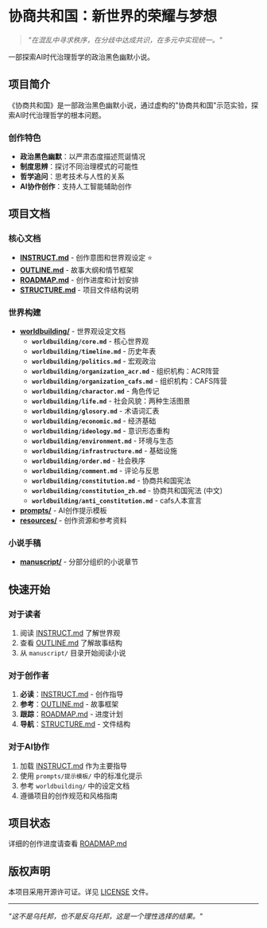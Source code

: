 # 协商共和国：新世界的荣耀与梦想

> *"在混乱中寻求秩序，在分歧中达成共识，在多元中实现统一。"*

一部探索AI时代治理哲学的政治黑色幽默小说。

## 项目简介

《协商共和国》是一部政治黑色幽默小说，通过虚构的"协商共和国"示范实验，探索AI时代治理哲学的根本问题。

### 创作特色
- **政治黑色幽默**：以严肃态度描述荒诞情况
- **制度思辨**：探讨不同治理模式的可能性
- **哲学追问**：思考技术与人性的关系
- **AI协作创作**：支持人工智能辅助创作

## 项目文档

### 核心文档
- **[INSTRUCT.md](INSTRUCT.md)** - 创作意图和世界观设定 ⭐
- **[OUTLINE.md](OUTLINE.md)** - 故事大纲和情节框架
- **[ROADMAP.md](ROADMAP.md)** - 创作进度和计划安排
- **[STRUCTURE.md](STRUCTURE.md)** - 项目文件结构说明

### 世界构建
- **[worldbuilding/](worldbuilding/)** - 世界观设定文档
  - **`worldbuilding/core.md`** - 核心世界观
  - **`worldbuilding/timeline.md`** - 历史年表
  - **`worldbuilding/politics.md`** - 宏观政治
  - **`worldbuilding/organization_acr.md`** - 组织机构：ACR阵营
  - **`worldbuilding/organization_cafs.md`** - 组织机构：CAFS阵营
  - **`worldbuilding/charactor.md`** - 角色传记
  - **`worldbuilding/life.md`** - 社会风貌：两种生活图景
  - **`worldbuilding/glosory.md`** - 术语词汇表
  - **`worldbuilding/economic.md`** - 经济基础
  - **`worldbuilding/ideology.md`** - 意识形态重构
  - **`worldbuilding/environment.md`** - 环境与生态
  - **`worldbuilding/infrastructure.md`** - 基础设施
  - **`worldbuilding/order.md`** - 社会秩序
  - **`worldbuilding/comment.md`** - 评论与反思
  - **`worldbuilding/constitution.md`** - 协商共和国宪法
  - **`worldbuilding/constitution_zh.md`** - 协商共和国宪法 (中文)
  - **`worldbuilding/anti_constitution.md`** - cafs人本宣言
- **[prompts/](prompts/)** - AI创作提示模板
- **[resources/](resources/)** - 创作资源和参考资料

### 小说手稿
- **[manuscript/](manuscript/)** - 分部分组织的小说章节

## 快速开始

### 对于读者
1. 阅读 [INSTRUCT.md](INSTRUCT.md) 了解世界观
2. 查看 [OUTLINE.md](OUTLINE.md) 了解故事结构
3. 从 `manuscript/` 目录开始阅读小说

### 对于创作者
1. **必读**：[INSTRUCT.md](INSTRUCT.md) - 创作指导
2. **参考**：[OUTLINE.md](OUTLINE.md) - 故事框架
3. **跟踪**：[ROADMAP.md](ROADMAP.md) - 进度计划
4. **导航**：[STRUCTURE.md](STRUCTURE.md) - 文件结构

### 对于AI协作
1. 加载 [INSTRUCT.md](INSTRUCT.md) 作为主要指导
2. 使用 `prompts/提示模板/` 中的标准化提示
3. 参考 `worldbuilding/` 中的设定文档
4. 遵循项目的创作规范和风格指南

## 项目状态

详细的创作进度请查看 [ROADMAP.md](ROADMAP.md)

## 版权声明

本项目采用开源许可证。详见 [LICENSE](LICENSE) 文件。

---

*"这不是乌托邦，也不是反乌托邦，这是一个理性选择的结果。"*

